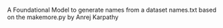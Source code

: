 A Foundational Model to generate names from a dataset names.txt based on the makemore.py by Anrej Karpathy
